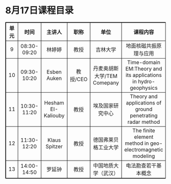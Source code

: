 # 8月17日课程目录

<style>
        table { border-collapse: collapse;}
        table,table tr th, table tr td { border:1px solid #000000; }
    </style>

<table align="center" cellpadding="6">
    <tr>
        <th align="center" valign="middle">单元</th align="center" valign="middle">
        <th align="center" valign="middle">时间</th align="center" valign="middle">
        <th align="center" valign="middle">主讲人</th align="center" valign="middle">
        <th align="center" valign="middle">职称</th align="center" valign="middle">
        <th align="center" valign="middle">单位</th align="center" valign="middle">
        <th align="center" valign="middle">课程内容</th align="center" valign="middle">
   </tr>
    <tr>
  		<td align="center" valign="middle">9</td>
        <td align="center" valign="middle">08:30-09:20</td>
        <td align="center" valign="middle">林婷婷</td>
        <td align="center" valign="middle">教授</td>
        <td align="center" valign="middle">吉林大学</td>
        <td align="center" valign="middle">地面核磁共振原理与应用</td>
    </tr>
    <tr>
        <td align="center" valign="middle">10</td>
        <td align="center" valign="middle">09:30-10:20</td>
        <td align="center" valign="middle">Esben Auken</td>
        <td align="center" valign="middle">教授/CEO</td>
        <td align="center" valign="middle">丹麦奥胡斯大学/TEM Comepany</td>
        <td align="center" valign="middle">Time-domain EM:Theory and its applications in hydro-geophysics</td>
    </tr>
        <tr>
        <td align="center" valign="middle">11</td>
        <td align="center" valign="middle">10:30-11:20</td>
        <td align="center" valign="middle">Hesham EI-Kaliouby</td>
        <td align="center" valign="middle">教授</td>
        <td align="center" valign="middle">埃及国家研究中心</td>
        <td align="center" valign="middle">Theory and applications of ground penetrating radar method</td>
    </tr>
        <tr>
        <td align="center" valign="middle">12</td>
        <td align="center" valign="middle">11:30-12:20</td>
        <td align="center" valign="middle">Klaus Spitzer</td>
        <td align="center" valign="middle">教授</td>
        <td align="center" valign="middle">德国弗莱贝格工业大学</td>
        <td align="center" valign="middle">The finite element method in geo-electromagnetic modeling</td>
    </tr>
       <tr>
  		<td align="center" valign="middle">13</td>
        <td align="center" valign="middle">14:00-14:50</td>
        <td align="center" valign="middle">罗延钟</td>
        <td align="center" valign="middle">教授</td>
        <td align="center" valign="middle">中国地质大学（武汉）</td>
        <td align="center" valign="middle">电法勘查若干基本概念</td>
    </tr>
</table>
